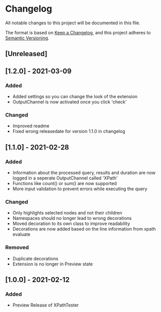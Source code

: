 # Changelog

All notable changes to this project will be documented in this file.

The format is based on [Keep a Changelog](https://keepachangelog.com/en/1.0.0/),
and this project adheres to [Semantic Versioning](https://semver.org/spec/v2.0.0.html).

## [Unreleased]

## [1.2.0] - 2021-03-09

### Added

- Added settings so you can change the look of the extension
- OutputChannel is now activated once you click 'check'

### Changed

- Improved readme
- Fixed wrong releasedate for version 1.1.0 in changelog

## [1.1.0] - 2021-02-28

### Added

- Information about the processed query, results and duration are now logged in a seperate OutputChannel called 'XPath'
- Functions like count() or sum() are now supported
- More input validation to prevent errors while executing the query

### Changed

- Only highlights selected nodes and not their children
- Namespaces should no longer lead to wrong decorations
- Moved decoration to its own class to improve readability
- Decorations are now added based on the line information from xpath evaluate

### Removed

- Duplicate decorations
- Extension is no longer in Preview state

## [1.0.0] - 2021-02-12

### Added

- Preview Release of XPathTester
